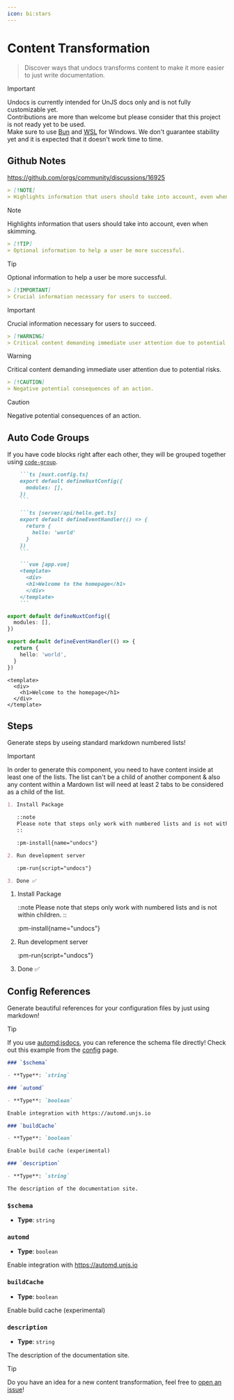 ```yaml
---
icon: bi:stars
---
```


# Content Transformation

> Discover ways that undocs transforms content to make it more easier to just write documentation.

<!-- automd:file src="../.partials/warn.md" -->

> [!IMPORTANT]
> Undocs is currently intended for UnJS docs only and is not fully customizable yet. <br>
> Contributions are more than welcome but please consider that this project is not ready yet to be used. <br>
> Make sure to use [Bun](https://bun.sh/) and [WSL](https://learn.microsoft.com/en-us/windows/wsl/install) for Windows.
> We don't guarantee stability yet and it is expected that it doesn't work time to time.

<!-- /automd -->

## Github Notes

https://github.com/orgs/community/discussions/16925

```md
> [!NOTE]
> Highlights information that users should take into account, even when skimming.
```

> [!NOTE]
> Highlights information that users should take into account, even when skimming.

```md
> [!TIP]
> Optional information to help a user be more successful.
```

> [!TIP]
> Optional information to help a user be more successful.

```md
> [!IMPORTANT]
> Crucial information necessary for users to succeed.
```

> [!IMPORTANT]
> Crucial information necessary for users to succeed.

```md
> [!WARNING]
> Critical content demanding immediate user attention due to potential risks.
```

> [!WARNING]
> Critical content demanding immediate user attention due to potential risks.

```md
> [!CAUTION]
> Negative potential consequences of an action.
```

> [!CAUTION]
> Negative potential consequences of an action.

## Auto Code Groups

If you have code blocks right after each other, they will be grouped together using [`code-group`](https://ui.nuxt.com/pro/prose/code-group).

````md
    ```ts [nuxt.config.ts]
    export default defineNuxtConfig({
      modules: [],
    })
    ```

    ```ts [server/api/hello.get.ts]
    export default defineEventHandler(() => {
      return {
        hello: 'world'
      }
    })
    ```

    ```vue [app.vue]
    <template>
      <div>
      <h1>Welcome to the homepage</h1>
      </div>
    </template>
    ```
````

```ts [nuxt.config.ts]
export default defineNuxtConfig({
  modules: [],
})
```

```ts [server/api/hello.get.ts]
export default defineEventHandler(() => {
  return {
    hello: 'world',
  }
})
```

```vue [app.vue]
<template>
  <div>
    <h1>Welcome to the homepage</h1>
  </div>
</template>
```

## Steps

Generate steps by useing standard markdown numbered lists!

> [!IMPORTANT]
> In order to generate this component, you need to have content inside at least one of the lists. The list can't be a child of another component & also any content within a Mardown list will need at least 2 tabs to be considered as a child of the list.

```md
1. Install Package

   ::note
   Please note that steps only work with numbered lists and is not within children.
   ::

   :pm-install{name="undocs"}

2. Run development server

   :pm-run{script="undocs"}

3. Done ✅
```

1. Install Package

   ::note
   Please note that steps only work with numbered lists and is not within children.
   ::

   :pm-install{name="undocs"}

2. Run development server

   :pm-run{script="undocs"}

3. Done ✅

## Config References

Generate beautiful references for your configuration files by just using markdown!

> [!TIP]
> If you use [automd:jsdocs](https://automd.unjs.io/generators/jsdocs), you can reference the schema file directly! Check out this example from the [config](/config) page.

```md
### `$schema`

- **Type**: `string`

### `automd`

- **Type**: `boolean`

Enable integration with https://automd.unjs.io

### `buildCache`

- **Type**: `boolean`

Enable build cache (experimental)

### `description`

- **Type**: `string`

The description of the documentation site.
```

### `$schema`

- **Type**: `string`

### `automd`

- **Type**: `boolean`

Enable integration with https://automd.unjs.io

### `buildCache`

- **Type**: `boolean`

Enable build cache (experimental)

### `description`

- **Type**: `string`

The description of the documentation site.

> [!TIP]
> Do you have an idea for a new content transformation, feel free to [open an issue](https://github.com/unjs/undocs/issues/new?assignees=&labels=pending+triage&projects=&template=feature-request.yml)!
